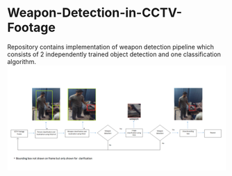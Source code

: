 # Weapon-Detection-in-CCTV-Footage
Repository contains implementation of weapon detection pipeline which consists of 2 independently trained object detection and one classification algorithm.
![Pipeline](VGG_model/pipeline.png)
